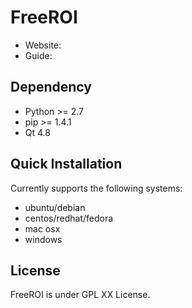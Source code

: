 FreeROI
=======

* Website: 
* Guide:

Dependency
----------
- Python >= 2.7
- pip >= 1.4.1
- Qt 4.8

Quick Installation
------------------
Currently supports the following systems:

* ubuntu/debian
* centos/redhat/fedora
* mac osx
* windows

License
-------
FreeROI is under GPL XX License.
